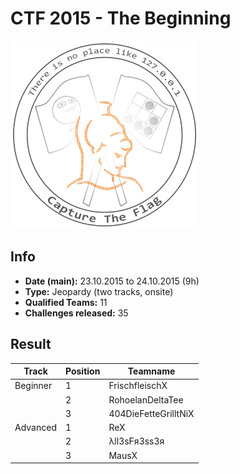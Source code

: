 # CTF 2015 - The Beginning

![logo](img/logo.png)

## Info
- **Date (main):** 23.10.2015 to 24.10.2015 (9h)
- **Type:** Jeopardy (two tracks, onsite)
- **Qualified Teams:** 11
- **Challenges released:** 35

## Result
|Track|Position|Teamname|
|---|---|---|
|Beginner|1|FrischfleischX|
||2|RohoelanDeltaTee|
||3|404DieFetteGrilltNiX|
|Advanced|1|ReX|
||2|λll3sFя3ss3я|
||3|MausX|

